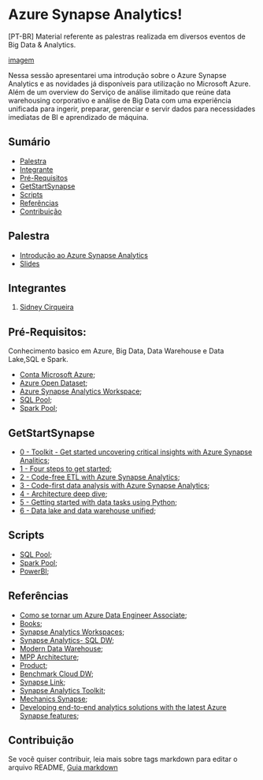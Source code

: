 # Azure Synapse Analytics!
[PT-BR] Material referente as palestras realizada em diversos eventos de Big Data & Analytics.

[imagem](https://github.com/sidneyocirqueira/azure-synapse-analytics/blob/master/Files/Banner.png)

Nessa sessão apresentarei uma introdução sobre o Azure Synapse Analytics e as novidades já disponíveis para utilização no Microsoft Azure. Além de um overview do Serviço de análise ilimitado que reúne data warehousing corporativo e análise de Big Data com uma experiência unificada para ingerir, preparar, gerenciar e servir dados para necessidades imediatas de BI e aprendizado de máquina.

## Sumário
* [Palestra](#palestra)
* [Integrante](#integrantes)
* [Pré-Requisitos](#prerequisitos)
* [GetStartSynapse](#getstartsynapse)
* [Scripts](#scripts)
* [Referências](#referencias)
* [Contribuição](#contribuicao)

## Palestra
* [Introdução ao Azure Synapse Analytics](https://www.pass.org/marathon/2020/portuguese/Sessions/Details.aspx?sid=105737)
* [Slides](https://speakerdeck.com/sidneyocirqueira)

## Integrantes
1. [Sidney Cirqueira](https://www.linkedin.com/in/sidneyoliveiracirqueira/)

## Pré-Requisitos:
Conhecimento basico em Azure, Big Data, Data Warehouse e Data Lake,SQL e Spark.
* [Conta Microsoft Azure](https://azure.microsoft.com/en-us/free/); 
* [Azure Open Dataset](https://azure.microsoft.com/en-us/services/open-datasets/);
* [Azure Synapse Analytics Workspace](https://docs.microsoft.com/en-us/azure/synapse-analytics/quickstart-create-workspace);
* [SQL Pool](https://docs.microsoft.com/en-us/azure/synapse-analytics/quickstart-create-sql-pool-portal); 
* [Spark Pool](https://docs.microsoft.com/en-us/azure/synapse-analytics/quickstart-create-apache-spark-pool-portal);


## GetStartSynapse
* [0 - Toolkit - Get started uncovering critical insights with Azure Synapse Analitics](https://github.com/sidneyocirqueira/azure-synapse-analytics/blob/master/GetStartSynapse/0%20-%20Toolkit%20-%20Get%20started%20uncovering%20critical%20insights%20with%20Azure%20Synapse%20Analitics.pdf);
* [1 - Four steps to get started](https://github.com/sidneyocirqueira/azure-synapse-analytics/blob/master/GetStartSynapse/1%20-%20Four%20steps%20to%20get%20started.pdf);
* [2 - Code-free ETL with Azure Synapse Analytics](https://github.com/sidneyocirqueira/azure-synapse-analytics/blob/master/GetStartSynapse/2%20-%20Code-free%20ETL%20with%20Azure%20Synapse%20Analytics.pdf);
* [3 - Code-first data analysis with Azure Synapse Analytics](https://github.com/sidneyocirqueira/azure-synapse-analytics/blob/master/GetStartSynapse/3%20-%20Code-first%20data%20analysis%20with%20Azure%20Synapse%20Analytics.pdf);
* [4 - Architecture deep dive](https://github.com/sidneyocirqueira/azure-synapse-analytics/blob/master/GetStartSynapse/4%20-%20Architecture%20deep%20dive.pdf);
* [5 - Getting started with data tasks using Python](https://github.com/sidneyocirqueira/azure-synapse-analytics/blob/master/GetStartSynapse/5%20-%20Getting%20started%20with%20data%20tasks%20using%20Python.pdf);
* [6 - Data lake and data warehouse unified](https://github.com/sidneyocirqueira/azure-synapse-analytics/blob/master/GetStartSynapse/6%20-%20Data%20lake%20and%20data%20warehouse%20unified.pdf);

## Scripts 
* [SQL Pool](https://github.com/sidneyocirqueira/azure-synapse-analytics/tree/master/SQL%20Pool/Scripts);
* [Spark Pool](https://github.com/sidneyocirqueira/azure-synapse-analytics/tree/master/Spark);
* [PowerBI](https://github.com/sidneyocirqueira/azure-synapse-analytics/tree/master/PBI);

## Referências 
* [Como se tornar um Azure Data Engineer Associate](https://medium.com/data-hackers/como-se-tornar-um-microsoft-certified-azure-data-engineer-associate-eacc2d9969f5);
* [Books](https://github.com/sidneyocirqueira/azure-synapse-analytics/tree/master/Books);
* [Synapse Analytics Workspaces](https://docs.microsoft.com/en-us/azure/synapse-analytics/overview-what-is);
* [Synapse Analytics- SQL DW](https://docs.microsoft.com/en-us/azure/synapse-analytics/sql-data-warehouse/);
* [Modern Data Warehouse](https://azure.microsoft.com/en-in/solutions/architecture/modern-data-warehouse/);
* [MPP Architecture](https://docs.microsoft.com/en-us/azure/synapse-analytics/sql-data-warehouse/massively-parallel-processing-mpp-architecture);
* [Product](https://azure.microsoft.com/en-us/services/synapse-analytics/);
* [Benchmark Cloud DW](https://azure.microsoft.com/en-us/services/synapse-analytics/compare/ );
* [Synapse Link](https://docs.microsoft.com/en-us/azure/cosmos-db/synapse-link);
* [Synapse Analytics Toolkit](https://azure.microsoft.com/en-us/resources/azure-synapse-analytics-toolkit/);
* [Mechanics Synapse](https://aka.ms/mechanicssynapse]);
* [Developing end-to-end analytics solutions with the latest Azure Synapse features](https://www.youtube.com/watch?v=PuJ499Ry4uU);

## Contribuição
Se você quiser contribuir, leia mais sobre tags markdown para editar o arquivo README, [Guia markdown](https://docs.microsoft.com/en-us/azure/devops/project/wiki/markdown-guidance?view=azure-devops&viewFallbackFrom=vsts) 

